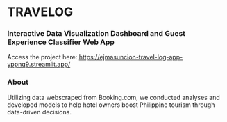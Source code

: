 # TRAVELOG
### Interactive Data Visualization Dashboard and Guest Experience Classifier Web App
Access the project here: https://ejmasuncion-travel-log-app-yppnq9.streamlit.app/

### About
Utilizing data webscraped from Booking.com, we conducted analyses and developed models to help hotel owners boost Philippine tourism through data-driven decisions.
